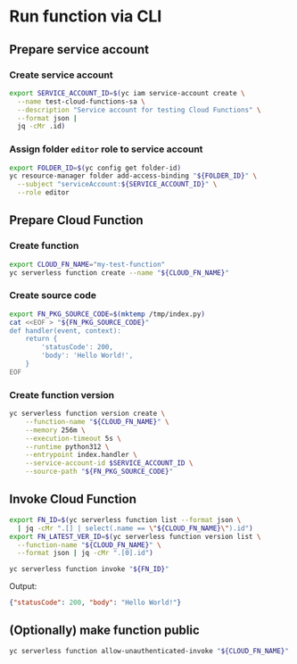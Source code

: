 # Run function via CLI

## Prepare service account

### Create service account

```bash
export SERVICE_ACCOUNT_ID=$(yc iam service-account create \
  --name test-cloud-functions-sa \
  --description "Service account for testing Cloud Functions" \
  --format json |
  jq -cMr .id)
```

### Assign folder `editor` role to service account

```bash
export FOLDER_ID=$(yc config get folder-id)
yc resource-manager folder add-access-binding "${FOLDER_ID}" \
  --subject "serviceAccount:${SERVICE_ACCOUNT_ID}" \
  --role editor
```

## Prepare Cloud Function

### Create function

```bash
export CLOUD_FN_NAME="my-test-function"
yc serverless function create --name "${CLOUD_FN_NAME}"
```

### Create source code

```bash
export FN_PKG_SOURCE_CODE=$(mktemp /tmp/index.py)
cat <<EOF > "${FN_PKG_SOURCE_CODE}"
def handler(event, context):
    return {
        'statusCode': 200,
        'body': 'Hello World!',
    }
EOF
```

### Create function version

```bash
yc serverless function version create \
    --function-name "${CLOUD_FN_NAME}" \
    --memory 256m \
    --execution-timeout 5s \
    --runtime python312 \
    --entrypoint index.handler \
    --service-account-id $SERVICE_ACCOUNT_ID \
    --source-path "${FN_PKG_SOURCE_CODE}"
```

## Invoke Cloud Function

```bash
export FN_ID=$(yc serverless function list --format json \
  | jq -cMr ".[] | select(.name == \"${CLOUD_FN_NAME}\").id")
export FN_LATEST_VER_ID=$(yc serverless function version list \
  --function-name "${CLOUD_FN_NAME}" \
  --format json | jq -cMr ".[0].id")

yc serverless function invoke "${FN_ID}"
```

Output:
```json
{"statusCode": 200, "body": "Hello World!"}
```

## (Optionally) make function public

```bash
yc serverless function allow-unauthenticated-invoke "${CLOUD_FN_NAME}"
```
